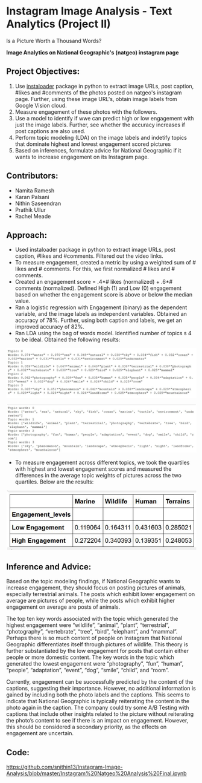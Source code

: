 # Instagram Image Analysis - Text Analytics (Project II)

Is a Picture Worth a Thousand Words?

**Image Analytics on National Geographic's (natgeo) instagram page**

## Project Objectives:

1. Use [instaloader](https://instaloader.github.io/index.html) package in python to extract image URLs, post caption, #likes and #comments of the photos posted on natgeo's instagram page. Further, using these image URL's, obtain image labels from Google Vision cloud.
2. Measure engagement of these photos with the followers.
3. Use a model to identify if wwe can predict high or low engagement with just the image labels. Further, see whether the accuracy increases if post captions are also used.
4. Perform topic modeling (LDA) on the image labels and indetify topics that dominate highest and lowest engagement scored pictures
5. Based on inferences, formulate advice for National Geographic if it wants to increase engagement on its Instagram page.

## Contributors:

* Namita Ramesh 
* Karan Palsani 
* Nithin Saseendran 
* Prathik Ullur 
* Rachel Meade

## Approach:

* Used instaloader package in python to extract image URLs, post caption, #likes and #comments. Filtered out the video links.
* To measure engagement, created a metric by using a weighted sum of # likes and # comments. For this, we first normalized # likes and # comments.
* Created an engagement score = .4*# likes (normalized) + .6*# comments (normalized). Defined High (1) and Low (0) engagement based on whether the engagement score is above or below the median value.
* Ran a logistic regression with Engagement (binary) as the dependent variable, and the image labels as independent variables. Obtained an accuracy of 78%. Further, using both caption and labels, we get an improved accuracy of 82%.
* Ran LDA using the bag of words model. Identified number of topics s 4 to be ideal. Obtained the following results:

![alt text](https://github.com/snithin13/Instagram-Image-Analysis/blob/master/Images/insta_lda.JPG)

![alt text](https://github.com/snithin13/Instagram-Image-Analysis/blob/master/Images/insta_top10_lda.JPG "Top-10 words loaded for each topic")

* To measure engagement across different topics, we took the quartiles with highest and lowest engagement scores and measured the differences in the average topic weights of pictures across the two quartiles. Below are the results:

![alt text](https://github.com/snithin13/Instagram-Image-Analysis/blob/master/Images/insta_lda_engagement.JPG)

## Inference and Advice:

Based on the topic modeling findings, if National Geographic wants to increase engagement, they should focus on posting pictures of animals, especially terrestrial animals. The posts which exhibit lower engagement on average are pictures of people, while the posts which exhibit higher engagement on average are posts of animals.

The top ten key words associated with the topic which generated the highest engagement were “wildlife”, “animal”, “plant”, “terrestrial”, “photography”, “vertebrate”, “tree”, “bird”, “elephant”, and “mammal”. Perhaps there is so much content of people on Instagram that National Geographic differentiates itself through pictures of wildlife. This theory is further substantiated by the low engagement for posts that contain either people or more domestic content. The key words in the topic which generated the lowest engagement were “photography”, “fun”, “human”, “people”, “adaptation”, “event”, “dog”, “smile”, “child”, and “room”.

Currently, engagement can be successfully predicted by the content of the captions, suggesting their importance. However, no additional information is gained by including both the photo labels and the captions. This seems to indicate that National Geographic is typically reiterating the content in the photo again in the caption. The company could try some A/B Testing with captions that include other insights related to the picture without reiterating the photo’s content to see if there is an impact on engagement. However, this should be considered a secondary priority, as the effects on engagement are uncertain.

## Code:

https://github.com/snithin13/Instagram-Image-Analysis/blob/master/Instagram%20Natgeo%20Analysis%20Final.ipynb
